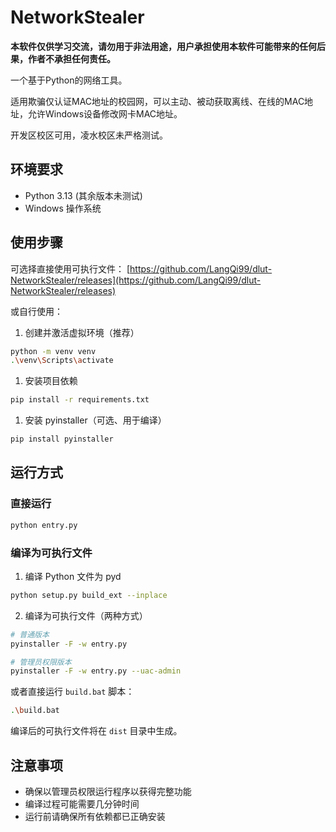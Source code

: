 # NetworkStealer

**本软件仅供学习交流，请勿用于非法用途，用户承担使用本软件可能带来的任何后果，作者不承担任何责任。**

一个基于Python的网络工具。

适用欺骗仅认证MAC地址的校园网，可以主动、被动获取离线、在线的MAC地址，允许Windows设备修改网卡MAC地址。

开发区校区可用，凌水校区未严格测试。

## 环境要求
- Python 3.13 (其余版本未测试)
- Windows 操作系统

## 使用步骤

可选择直接使用可执行文件：
[https://github.com/LangQi99/dlut-NetworkStealer/releases](https://github.com/LangQi99/dlut-NetworkStealer/releases)

或自行使用：

1. 创建并激活虚拟环境（推荐）
```bash
python -m venv venv
.\venv\Scripts\activate
```

1. 安装项目依赖
```bash
pip install -r requirements.txt
```

1. 安装 pyinstaller（可选、用于编译）
```bash
pip install pyinstaller
```

## 运行方式

### 直接运行
```bash
python entry.py
```

### 编译为可执行文件

1. 编译 Python 文件为 pyd
```bash
python setup.py build_ext --inplace
```

2. 编译为可执行文件（两种方式）
```bash
# 普通版本
pyinstaller -F -w entry.py

# 管理员权限版本
pyinstaller -F -w entry.py --uac-admin
```

或者直接运行 `build.bat` 脚本：
```bash
.\build.bat
```

编译后的可执行文件将在 `dist` 目录中生成。

## 注意事项
- 确保以管理员权限运行程序以获得完整功能
- 编译过程可能需要几分钟时间
- 运行前请确保所有依赖都已正确安装
